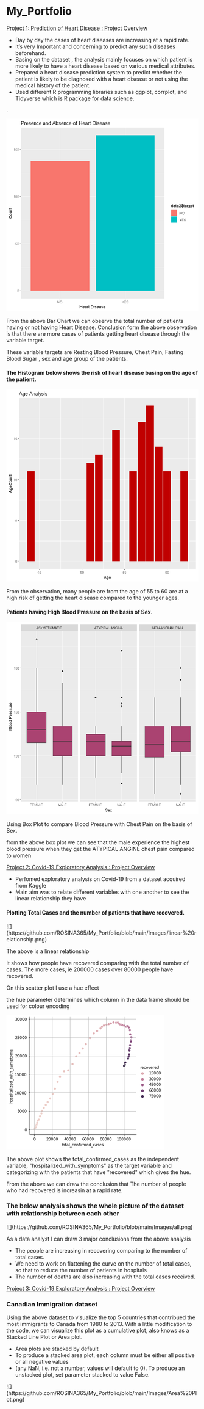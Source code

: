# My_Portfolio
[Project 1: Prediction of Heart Disease : Project Overview](https://github.com/ROSINA365/Prediction-of-Heart-Disease)
<ul>
<li>Day by day the cases of heart diseases are increasing at a rapid rate.</li>
<li>It’s very Important and concerning to predict any such diseases beforehand.</li>
<li>Basing on the dataset , the analysis mainly focuses on which patient is more
likely to have a heart disease based on various medical attributes. </li>
<li>Prepared a heart disease prediction system to predict whether the patient is likely to be diagnosed with a heart disease or not
using the medical history of the patient.</li>
<li>Used different R programming libraries such as ggplot, corrplot, and Tidyverse which is R package for data science.</li>

 </ul>.

![](https://github.com/ROSINA365/My_Portfolio/blob/main/Images/Bar%20Chart.png)

<p> From the above Bar Chart we can observe the total number of patients having or not having Heart
 Disease. 
 Conclusion form the above observation is that there are more cases of patients getting heart disease through the variable target.</p> 
<p> These variable targets are Resting Blood Pressure, Chest Pain, Fasting Blood Sugar , sex and age group of the patients. </p>

<h4>The Histogram below shows the risk of heart disease basing on the age of the patient.</h4>

![](https://github.com/ROSINA365/My_Portfolio/blob/main/Images/Histogram.png)
<p>From the observation, many people are from the age of 55 to 60 are at a high risk of getting the heart disease compared to the younger ages.<p>
 
 <h4>Patients having High Blood Pressure on the basis of Sex.</h4>

 ![](https://github.com/ROSINA365/My_Portfolio/blob/main/Images/boxplot1.png)
 <p>
 Using Box Plot to compare Blood Pressure with Chest Pain on the basis of Sex.</P>
 
<p>from the above box plot we can see that the male experience the highest blood pressure when they get the ATYPICAL ANGINE chest pain compared to women</p>


[Project 2: Covid-19 Exploratory Analysis : Project Overview](https://github.com/ROSINA365/covid-19-analysis)
<ul>
 <li>Perfomed exploratory analysis on Covid-19 from a dataset acquired from Kaggle</li>
 <li>Main aim was to relate different variables with one another to see the linear relationship they have</li>

</ul>

<h4>Plotting Total Cases and the number of patients that have recovered.</h4>
![](https://github.com/ROSINA365/My_Portfolio/blob/main/Images/linear%20relationship.png)

<p>The above is a linear relationship</p>

<p>It shows how people have recovered comparing with the total number of cases. 
 The more cases, ie 200000 cases over 80000 people have recovered.</p>
 
 <p>On this scatter plot I use a hue effect</p>
 <p>the hue parameter determines which column in the data frame should be used for colour encoding</p>
 
![](https://github.com/ROSINA365/My_Portfolio/blob/main/Images/linear.png)

<p> The above plot shows the total_confirmed_cases as the independent variable, "hospitalized_with_symptoms" as the target variable and
 categorizing with the patients that have "recovered" which gives the hue.</p>
 <p>From the above we can draw the conclusion that The number of people who had recovered is increasin at a rapid rate.</p>


<h3>The below analysis shows the whole picture of the dataset with relationship between each other</h3>
![](https://github.com/ROSINA365/My_Portfolio/blob/main/Images/all.png)

<p>As a data analyst I can draw 3 major conclusions from the above analysis</p>
<ul>
<li>The people are increasing in recovering comparing to the number of total cases.</li>
<li>We need to work on flattening the curve on the number of total cases, so that to reduce the number of patients in hospitals</li>
<li>The number of deaths are also increasing with the total cases received.</li>
</ul>

[Project 3: Covid-19 Exploratory Analysis : Project Overview](https://github.com/ROSINA365/covid-19-analysis)
<h3>Canadian Immigration dataset</h3>
<p> Using the above dataset to visualize the top 5 countries that contribued the most immigrants to Canada from 1980 to 2013.
With a little modification to the code, we can visualize this plot as a cumulative plot, also knows as a Stacked Line Plot or Area plot.</p>
<ul>
 <li>Area plots are stacked by default</li>
 <li>To produce a stacked area plot, each column must be either all positive or all negative values</li>
 <li>(any NaN, i.e. not a number, values will default to 0). To produce an unstacked plot, set parameter stacked to value False.</li>
 
</ul>
![](https://github.com/ROSINA365/My_Portfolio/blob/main/Images/Area%20Plot.png)
 
